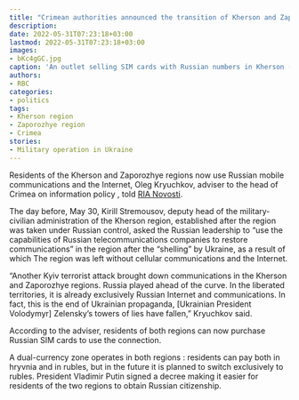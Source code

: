 ```yaml
---
title: "Crimean authorities announced the transition of Kherson and Zaporozhye to Russian communications"
description: 
date: 2022-05-31T07:23:18+03:00
lastmod: 2022-05-31T07:23:18+03:00
images:
- bKc4gGC.jpg
caption: 'An outlet selling SIM cards with Russian numbers in Kherson (Photo: Ivan Rodionov / RIA Novosti)'
authors:
- RBC
categories:
- politics
tags:
- Kherson region
- Zaporozhye region
- Crimea
stories:
- Military operation in Ukraine
---
```


Residents of the Kherson and Zaporozhye regions now use Russian mobile communications and the Internet, Oleg Kryuchkov, adviser to the head of Crimea on information policy , told [RIA Novosti](http://ria.ru/).

The day before, May 30, Kirill Stremousov, deputy head of the military-civilian administration of the Kherson region, established after the region was taken under Russian control, asked the Russian leadership to “use the capabilities of Russian telecommunications companies to restore communications” in the region after the “shelling” by Ukraine, as a result of which The region was left without cellular communications and the Internet.

“Another Kyiv terrorist attack brought down communications in the Kherson and Zaporozhye regions. Russia played ahead of the curve. In the liberated territories, it is already exclusively Russian Internet and communications. In fact, this is the end of Ukrainian propaganda, [Ukrainian President Volodymyr] Zelensky’s towers of lies have fallen,” Kryuchkov said.

According to the adviser, residents of both regions can now purchase Russian SIM cards to use the connection.

A dual-currency zone operates in both regions : residents can pay both in hryvnia and in rubles, but in the future it is planned to switch exclusively to rubles. President Vladimir Putin signed a decree making it easier for residents of the two regions to obtain Russian citizenship. 